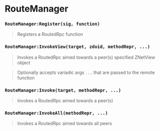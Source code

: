 # RouteManager

### `RouteManager:Register(sig, function)`
  > Registers a RoutedRpc function

### `RouteManager:InvokeView(target, zdoid, methodRepr, ...)`
  > Invokes a RoutedRpc aimed towards a peer(s) specified ZNetView object
  
  > Optionally accepts variadic args `...` that are passed to the remote function

### `RouteManager:Invoke(target, methodRepr, ...)`
  > Invokes a RoutedRpc aimed towards a peer(s)

### `RouteManager:InvokeAll(methodRepr, ...)`
  > Invokes a RoutedRpc aimed towards all peers
